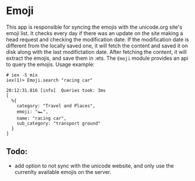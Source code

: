 # Emoji

This app is responsible for syncing the emojis with the unicode.org site's emoji list.
It checks every day if there was an update on the site making a head request and checking the modification date. If the modification date is different from the locally saved one, it will fetch the content and saved it on disk along with the last modifictation date.
After fetching the content, it will extract the emojis, and save them in :ets.
The `Emoji` module provides an api to query the emojis. Usage example:

```
# iex -S mix
iex(1)> Emoji.search "racing car"

20:12:31.816 [info]  Queries took: 3ms
[
  %{
    category: "Travel and Places",
    emoji: "🏎",
    name: "racing car",
    sub_category: "transport ground"
  }
]
```

## Todo:

- add option to not sync with the unicode website, and only use the currenlty available emojis on the server.
